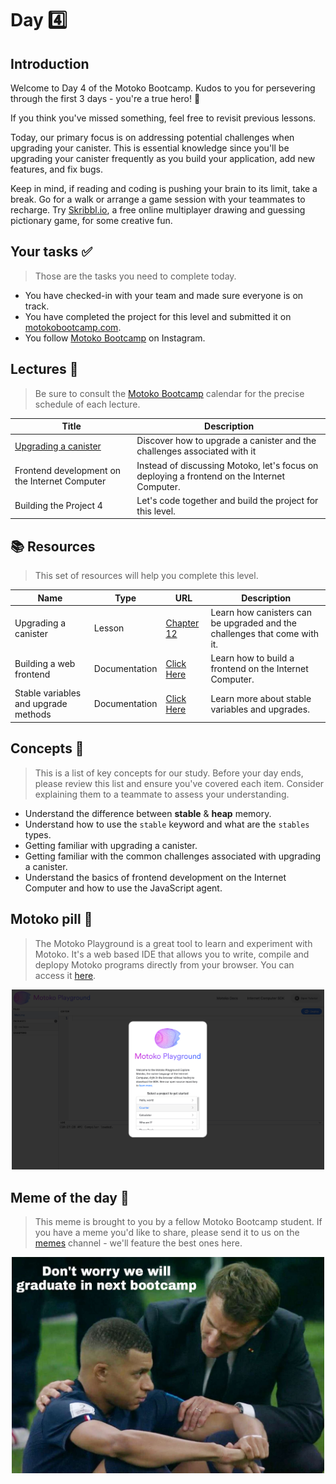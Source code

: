 # Day 4️⃣

## Introduction

Welcome to Day 4 of the Motoko Bootcamp.
Kudos to you for persevering through the first 3 days - you're a true hero! 🦸

If you think you've missed something, feel free to revisit previous lessons.

Today, our primary focus is on addressing potential challenges when upgrading your canister. This is essential knowledge since you'll be upgrading your canister frequently as you build your application, add new features, and fix bugs.

Keep in mind, if reading and coding is pushing your brain to its limit, take a break. Go for a walk or arrange a game session with your teammates to recharge. Try [Skribbl.io](https://skribbl.io/), a free online multiplayer drawing and guessing pictionary game, for some creative fun.

## Your tasks ✅

> Those are the tasks you need to complete today.

- You have checked-in with your team and made sure everyone is on track.
- You have completed the project for this level and submitted it on [motokobootcamp.com](https://motokobootcamp.com/).
- You follow [Motoko Bootcamp](https://www.instagram.com/motokobootcamp/) on Instagram.

## Lectures 🍿

> Be sure to consult the [Motoko Bootcamp](https://calendar.google.com/calendar/u/0/embed?src=c_1a1c0c95f41c3d5729532726aaa57d96e991c5d3254b0f9e02fdf4d9babf4401@group.calendar.google.com) calendar for the precise schedule of each lecture.

| Title                                                                                           | Description                                                                                 |
| ----------------------------------------------------------------------------------------------- | ------------------------------------------------------------------------------------------- |
| <a href="https://www.youtube.com/watch?v=sdDhwDlwUXE" target="_blank"> Upgrading a canister <a> | Discover how to upgrade a canister and the challenges associated with it                    |
| Frontend development on the Internet Computer                                                   | Instead of discussing Motoko, let's focus on deploying a frontend on the Internet Computer. |
| Building the Project 4                                                                          | Let's code together and build the project for this level.                                   |

## 📚 Resources

> This set of resources will help you complete this level.

| Name                                 | Type          | URL                                                                                                       | Description                                                               |
| ------------------------------------ | ------------- | --------------------------------------------------------------------------------------------------------- | ------------------------------------------------------------------------- |
| Upgrading a canister                 | Lesson        | [Chapter 12](https://github.com/motoko-bootcamp/dao-adventure/blob/main/lessons/chapter-12/CHAPTER-12.MD) | Learn how canisters can be upgraded and the challenges that come with it. |
| Building a web frontend              | Documentation | [Click Here](https://internetcomputer.org/docs/current/developer-docs/frontend/)                          | Learn how to build a frontend on the Internet Computer.                   |
| Stable variables and upgrade methods | Documentation | [Click Here](https://internetcomputer.org/docs/current/motoko/main/upgrades)                              | Learn more about stable variables and upgrades.                           |

## Concepts 🧠

> This is a list of key concepts for our study. Before your day ends, please review this list and ensure you've covered each item. Consider explaining them to a teammate to assess your understanding.

- Understand the difference between **stable** & **heap** memory.
- Understand how to use the `stable` keyword and what are the `stables `types.
- Getting familiar with upgrading a canister.
- Getting familiar with the common challenges associated with upgrading a canister.
- Understand the basics of frontend development on the Internet Computer and how to use the JavaScript agent.

## Motoko pill 💊

> The Motoko Playground is a great tool to learn and experiment with Motoko. It's a web based IDE that allows you to write, compile and deplopy Motoko programs directly from your browser. You can access it [here](https://m7sm4-2iaaa-aaaab-qabra-cai.raw.ic0.app/).

<p align="center">
    <img src="../../assets/day_4/guide/motoko_playground.png" style="width: 500px;" />
</p>

## Meme of the day 🙈

> This meme is brought to you by a fellow Motoko Bootcamp student. If you have a meme you'd like to share, please send it to us on the [memes](https://discord.gg/vwEC5RcKBv) channel - we'll feature the best ones here.

<p align="center">
    <img src="../../assets/day_4/guide/meme_day_4.jpg" style="width: 500px;" />
</p>
